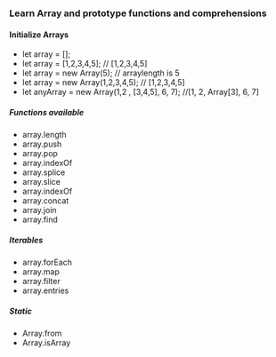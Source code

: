 
### Learn Array and prototype functions and comprehensions

#### Initialize Arrays
* let array = [];
* let array = [1,2,3,4,5];  // [1,2,3,4,5]
* let array = new Array(5); // arraylength is 5
* let array = new Array(1,2,3,4,5);  // [1,2,3,4,5]
* let anyArray = new Array(1,2 , [3,4,5], 6, 7);  //[1, 2, Array[3], 6, 7]



##### Functions available #####
* array.length
* array.push
* array.pop
* array.indexOf
* array.splice
* array.slice
* array.indexOf
* array.concat
* array.join
* array.find

##### Iterables #####
* array.forEach
* array.map
* array.filter
* array.entries

##### Static #####
* Array.from
* Array.isArray

